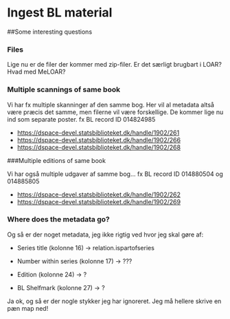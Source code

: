 # Ingest BL material

##Some interesting questions

### Files

Lige nu er de filer der kommer med zip-filer. Er det særligt brugbart i LOAR? Hvad med MeLOAR?

### Multiple scannings of same book

Vi har fx multiple skanninger af den samme bog. Her vil al metadata altså være præcis det samme, men filerne vil være forskellige. De kommer lige nu ind som separate poster. fx BL record ID 014824985
- https://dspace-devel.statsbiblioteket.dk/handle/1902/261
- https://dspace-devel.statsbiblioteket.dk/handle/1902/266
- https://dspace-devel.statsbiblioteket.dk/handle/1902/268

###Multiple editions of same book

Vi har også multiple udgaver af samme bog... fx BL record ID 014880504 og 014885805
- https://dspace-devel.statsbiblioteket.dk/handle/1902/262
- https://dspace-devel.statsbiblioteket.dk/handle/1902/269

### Where does the metadata go?

Og så er der noget metadata, jeg ikke rigtig ved hvor jeg skal gøre af:
- Series title (kolonne 16) -> relation.ispartofseries
- Number within series (kolonne 17) -> ???

- Edition (kolonne 24) -> ?

- BL Shelfmark (kolonne 27) -> ?

Ja ok, og så er der nogle stykker jeg har ignoreret. Jeg må hellere skrive en pæn map ned!


